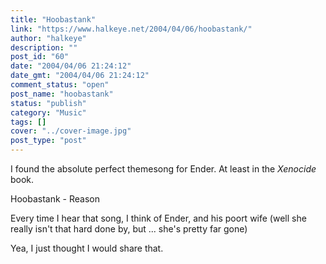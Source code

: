 ```yaml
---
title: "Hoobastank"
link: "https://www.halkeye.net/2004/04/06/hoobastank/"
author: "halkeye"
description: ""
post_id: "60"
date: "2004/04/06 21:24:12"
date_gmt: "2004/04/06 21:24:12"
comment_status: "open"
post_name: "hoobastank"
status: "publish"
category: "Music"
tags: []
cover: "../cover-image.jpg"
post_type: "post"
---
```


I found the absolute perfect themesong for Ender. At least in the _Xenocide_ book.

Hoobastank - Reason

Every time I hear that song, I think of Ender, and his poort wife (well she really isn't that hard done by, but ... she's pretty far gone)

Yea, I just thought I would share that.